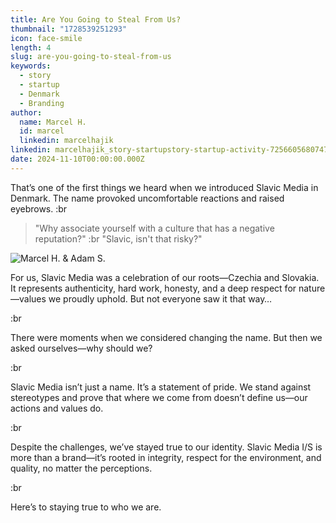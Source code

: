 ```yaml
---
title: Are You Going to Steal From Us?
thumbnail: "1728539251293"
icon: face-smile
length: 4
slug: are-you-going-to-steal-from-us
keywords:
  - story
  - startup
  - Denmark
  - Branding
author:
  name: Marcel H.
  id: marcel
  linkedin: marcelhajik
linkedin: marcelhajik_story-startupstory-startup-activity-7256605680747319298-a7Zt?utm_source=share&utm_medium=member_desktop
date: 2024-11-10T00:00:00.000Z
---
```


That’s one of the first things we heard when we introduced Slavic Media in Denmark. The name provoked uncomfortable reactions and raised eyebrows.
:br
> "Why associate yourself with a culture that has a negative reputation?"
:br "Slavic, isn't that risky?"

![Marcel H. & Adam S.](https://cdn.slavic.media/img/1728539251293/public "Marcel H. & Adam S.")

For us, Slavic Media was a celebration of our roots—Czechia and Slovakia. It represents authenticity, hard work, honesty, and a deep respect for nature—values we proudly uphold. But not everyone saw it that way…

:br

There were moments when we considered changing the name. But then we asked ourselves—why should we?

:br

Slavic Media isn’t just a name. It’s a statement of pride. We stand against stereotypes and prove that where we come from doesn’t define us—our actions and values do.

:br

Despite the challenges, we’ve stayed true to our identity. Slavic Media I/S is more than a brand—it’s rooted in integrity, respect for the environment, and quality, no matter the perceptions.

:br

Here’s to staying true to who we are.
